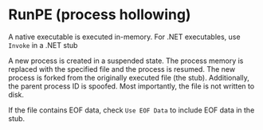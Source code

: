 # RunPE (process hollowing)

A native executable is executed in-memory. For .NET executables, use `Invoke` in a .NET stub

A new process is created in a suspended state. The process memory is replaced with the specified file and the process is resumed. The new process is forked from the originally executed file (the stub). Additionally, the parent process ID is spoofed. Most importantly, the file is not written to disk.

If the file contains EOF data, check `Use EOF Data` to include EOF data in the stub.